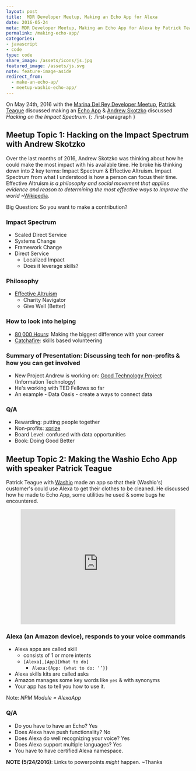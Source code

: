 ```yaml
---
layout: post
title:  MDR Developer Meetup, Making an Echo App for Alexa
date: 2016-05-24
meta: MDR Developer Meetup, Making an Echo App for Alexa by Patrick Teague of Washio & Hacking on the Impact Spectrum with Andrew Skotzko
permalink: /making-echo-app/
categories:
- javascript
- code
type: code
share_image: /assets/icons/js.jpg
featured_image: /assets/js.svg
note: feature-image-aside
redirect_from:
  - make-an-echo-ap/
  - meetup-washio-echo-app/
---
```


On May 24th, 2016 with the [Marina Del Rey Developer Meetup](http://www.meetup.com/Marina-Del-Rey-Developer-Meetup/events/230952417/), [Patrick Teague](https://github.com/teagup) discussed making an [Echo App](https://developer.amazon.com/appsandservices/solutions/devices/echo) & [Andrew Skotzko](https://github.com/skotzko) discussed _Hacking on the Impact Spectrum_.
{: .first-paragraph }

## Meetup Topic 1: Hacking on the Impact Spectrum with Andrew Skotzko

Over the last months of 2016, Andrew Skotzko was thinking about how he could make the most impact with his available time. He broke his thinking down into 2 key terms: Impact Spectrum & Effective Altruism. Impact Spectrum from what I understood is how a person can focus their time. Effective Altruism _is a philosophy and social movement that applies evidence and reason to determining the most effective ways to improve the world_ ~[Wikipedia](https://en.wikipedia.org/wiki/Effective_altruism).

Big Question: So you want to make a contribution?

### Impact Spectrum

- Scaled Direct Service
- Systems Change
- Framework Change
- Direct Service
    - Localized Impact
    - Does it leverage skills?

### Philosophy

- [Effective Altruism](http://www.effectivealtruism.org/)
    - Charity Navigator
    - Give Well (Better)

### How to look into helping

- [80,000 Hours](https://80000hours.org/): Making the biggest difference with your career
- [Catchafire](https://www.catchafire.org/): skills based volunteering

### Summary of Presentation: Discussing tech for non-profits & how you can get involved

- New Project Andrew is working on: [Good Technology Project](http://goodtechnologyproject.org/) (Information Technology)
- He's working with TED Fellows so far
- An example - Data Oasis - create a ways to connect data

### Q/A

- Rewarding: putting people together
- Non-profits: [xprize](http://www.xprize.org/)
- Board Level: confused with data opportunities
- Book: Doing Good Better


## Meetup Topic 2: Making the Washio Echo App with speaker Patrick Teague

Patrick Teague with [Washio](https://www.getwashio.com/) made an app so that their (Washio's) customer's could use Alexa to get their clothes to be cleaned. He discussed how he made to Echo App, some utilities he used & some bugs he encountered.

<figure class="figure figure--full">
	<iframe style="height: auto; min-height: 315px; width: 100%;" src="https://www.youtube.com/embed/acybh2Q_qNg" frameborder="0" allowfullscreen></iframe>
</figure>

### Alexa (an Amazon device), responds to your voice commands

- Alexa apps are called skill
    - consists of 1 or more intents
    - `[Alexa],[App][What to do]`
        - `Alexa:{App: {what to do: ‘’}}`
- Alexa skills kits are called asks
- Amazon manages some key words like `yes` & with synonyms
- Your app has to tell you how to use it.

Note: *NPM Module = AlexaApp*

### Q/A

- Do you have to have an Echo? Yes
- Does Alexa have push functionality? No
- Does Alexa do well recognizing your voice? Yes
- Does Alexa support multiple languages? Yes
- You have to have certified Alexa namespace.

**NOTE (5/24/2016)**: Links to powerpoints _might_ happen. ~Thanks


